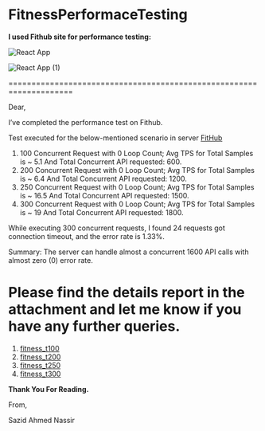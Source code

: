 # FitnessPerformaceTesting
**I used Fithub site for performance testing:**

![React App](https://user-images.githubusercontent.com/90126212/215306706-2bed0fce-98d7-4843-91e1-1b31a9764aad.png)


![React App (1)](https://user-images.githubusercontent.com/90126212/215306767-4cbb6061-c87c-43a9-885d-a002e1a08aa6.png)


====================================================================

Dear, 

I’ve completed the performance test on Fithub.

Test executed for the below-mentioned scenario in server [FitHub](https://fithub-snikhil2001.vercel.app/)

1. 100 Concurrent Request with 0 Loop Count; Avg TPS for Total Samples is ~ 5.1 And Total Concurrent API requested: 600.
2. 200 Concurrent Request with 0 Loop Count; Avg TPS for Total Samples is ~ 6.4  And Total Concurrent API requested: 1200.
3. 250 Concurrent Request with 0 Loop Count; Avg TPS for Total Samples is ~ 16.5  And Total Concurrent API requested: 1500.
4. 300 Concurrent Request with 0 Loop Count; Avg TPS for Total Samples is ~ 19 And Total Concurrent API requested: 1800.

While executing 300 concurrent requests, I found 24 requests got connection timeout, and the error rate is 1.33%. 

Summary: The server can handle almost a concurrent 1600 API calls with almost zero (0) error rate.

Please find the details report in the attachment and let me know if you have any further queries. 
====================================================================
1. [fitness_t100](https://drive.google.com/drive/folders/1iRSKun8pzotVa5MIWYYtWDGwkfoDSTft?usp=share_link)
2. [fitness_t200](https://drive.google.com/drive/folders/1dWlBNbAoobLy3YNzZYALK8BDwUJUA5L0?usp=share_link)
3. [fitness_t250](https://drive.google.com/drive/folders/1eeQNfxigrxIvY0F_G5WUqtIjGxrZN2Xn?usp=share_link)
4. [fitness_t300](https://drive.google.com/drive/folders/10-ikkxXyzFVroiyP0EkBce53R_BEzEow?usp=share_link)


**Thank You For Reading.**

From,

Sazid Ahmed Nassir

